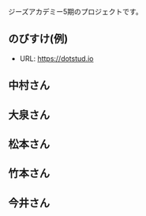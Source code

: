 ジーズアカデミー5期のプロジェクトです。

## のびすけ(例)

* URL: https://dotstud.io

## 中村さん

## 大泉さん

## 松本さん

## 竹本さん

## 今井さん

